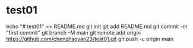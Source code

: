 # test01
echo "# test01" >> README.md
git init
git add README.md
git commit -m "first commit"
git branch -M main
git remote add origin https://github.com/chenzhaoyan23/test01.git
git push -u origin main
